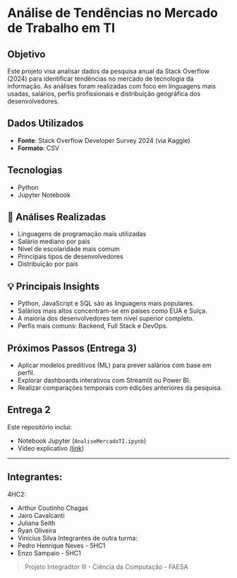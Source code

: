 # Análise de Tendências no Mercado de Trabalho em TI

## Objetivo
Este projeto visa analisar dados da pesquisa anual da Stack Overflow (2024) para identificar tendências no mercado de tecnologia da informação. As análises foram realizadas com foco em linguagens mais usadas, salários, perfis profissionais e distribuição geográfica dos desenvolvedores.

##  Dados Utilizados
- **Fonte**: Stack Overflow Developer Survey 2024 (via Kaggle)
- **Formato**: CSV

##  Tecnologias
- Python 
- Jupyter Notebook

## 🔎 Análises Realizadas
- Linguagens de programação mais utilizadas
- Salário mediano por país
- Nível de escolaridade mais comum
- Principais tipos de desenvolvedores
- Distribuição por país

## 💡 Principais Insights
- Python, JavaScript e SQL são as linguagens mais populares.
- Salários mais altos concentram-se em países como EUA e Suíça.
- A maioria dos desenvolvedores tem nível superior completo.
- Perfis mais comuns: Backend, Full Stack e DevOps.

## Próximos Passos (Entrega 3)
- Aplicar modelos preditivos (ML) para prever salários com base em perfil.
- Explorar dashboards interativos com Streamlit ou Power BI.
- Realizar comparações temporais com edições anteriores da pesquisa.

##  Entrega 2
Este repositório inclui:
- Notebook Jupyter (`AnaliseMercadoTI.ipynb`)
- Vídeo explicativo ([link](https://youtu.be/YCm_L_hHmQ0))

---
## Integrantes:
4HC2:
- Arthur Coutinho Chagas
- Jairo Cavalcanti 
- Juliana  Seith
- Ryan Oliveira
- Vinícius Silva
Integrantes de outra turma: 
- Pedro Henrique Neves - 5HC1
- Enzo Sampaio - 5HC1
> Projeto Integradtor III - Ciência da Computação - FAESA

